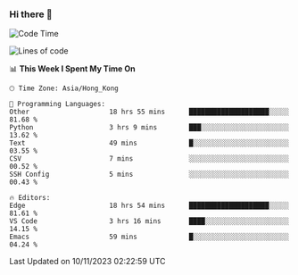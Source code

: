 ### Hi there 👋

<!--
**nicehiro/nicehiro** is a ✨ _special_ ✨ repository because its `README.md` (this file) appears on your GitHub profile.

Here are some ideas to get you started:

- 🔭 I’m currently working on ...
- 🌱 I’m currently learning ...
- 👯 I’m looking to collaborate on ...
- 🤔 I’m looking for help with ...
- 💬 Ask me about ...
- 📫 How to reach me: ...
- 😄 Pronouns: ...
- ⚡ Fun fact: ...
-->

<!--START_SECTION:waka-->
![Code Time](http://img.shields.io/badge/Code%20Time-39%20hrs%2015%20mins-blue)

![Lines of code](https://img.shields.io/badge/From%20Hello%20World%20I%27ve%20Written-2.6%20million%20lines%20of%20code-blue)

📊 **This Week I Spent My Time On** 

```text
🕑︎ Time Zone: Asia/Hong_Kong

💬 Programming Languages: 
Other                    18 hrs 55 mins      ████████████████████░░░░░   81.68 % 
Python                   3 hrs 9 mins        ███░░░░░░░░░░░░░░░░░░░░░░   13.62 % 
Text                     49 mins             █░░░░░░░░░░░░░░░░░░░░░░░░   03.55 % 
CSV                      7 mins              ░░░░░░░░░░░░░░░░░░░░░░░░░   00.52 % 
SSH Config               5 mins              ░░░░░░░░░░░░░░░░░░░░░░░░░   00.43 % 

🔥 Editors: 
Edge                     18 hrs 54 mins      ████████████████████░░░░░   81.61 % 
VS Code                  3 hrs 16 mins       ████░░░░░░░░░░░░░░░░░░░░░   14.15 % 
Emacs                    59 mins             █░░░░░░░░░░░░░░░░░░░░░░░░   04.24 % 
```


 Last Updated on 10/11/2023 02:22:59 UTC
<!--END_SECTION:waka-->
